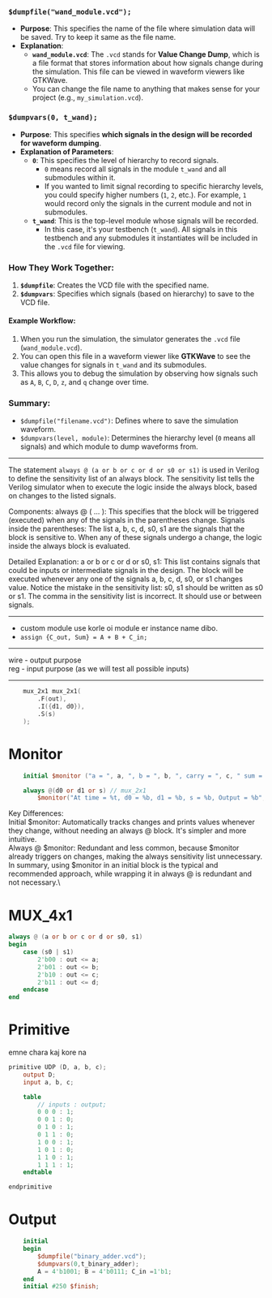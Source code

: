 ### `$dumpfile("wand_module.vcd");`

* **Purpose**: This specifies the name of the file where simulation data will be saved. Try to keep it same as the file name.
* **Explanation**:
  * **`wand_module.vcd`**: The `.vcd` stands for **Value Change Dump**, which is a file format that stores information about how signals change during the simulation. This file can be viewed in waveform viewers like GTKWave.
  * You can change the file name to anything that makes sense for your project (e.g., `my_simulation.vcd`).

### `$dumpvars(0, t_wand);`

* **Purpose**: This specifies **which signals in the design will be recorded for waveform dumping**.
* **Explanation of Parameters**:
  * **`0`**: This specifies the level of hierarchy to record signals.
    * `0` means record all signals in the module `t_wand` and all submodules within it.
    * If you wanted to limit signal recording to specific hierarchy levels, you could specify higher numbers (`1`, `2`, etc.). For example, `1` would record only the signals in the current module and not in submodules.
  * **`t_wand`**: This is the top-level module whose signals will be recorded.
    * In this case, it's your testbench (`t_wand`). All signals in this testbench and any submodules it instantiates will be included in the `.vcd` file for viewing.

### How They Work Together:

1. **`$dumpfile`**: Creates the VCD file with the specified name.
2. **`$dumpvars`**: Specifies which signals (based on hierarchy) to save to the VCD file.

#### Example Workflow:

1. When you run the simulation, the simulator generates the `.vcd` file (`wand_module.vcd`).
2. You can open this file in a waveform viewer like **GTKWave** to see the value changes for signals in `t_wand` and its submodules.
3. This allows you to debug the simulation by observing how signals such as `A`, `B`, `C`, `D`, `z`, and `q` change over time.

### Summary:

* `$dumpfile("filename.vcd")`: Defines where to save the simulation waveform.
* `$dumpvars(level, module)`: Determines the hierarchy level (`0` means all signals) and which module to dump waveforms from.

***

The statement `always @ (a or b or c or d or s0 or s1)` is used in Verilog to define the sensitivity list of an always block. The sensitivity list tells the Verilog simulator when to execute the logic inside the always block, based on changes to the listed signals.

Components:
always @ ( ... ): This specifies that the block will be triggered (executed) when any of the signals in the parentheses change.
Signals inside the parentheses: The list a, b, c, d, s0, s1 are the signals that the block is sensitive to. When any of these signals undergo a change, the logic inside the always block is evaluated.

Detailed Explanation:
a or b or c or d or s0, s1:
This list contains signals that could be inputs or intermediate signals in the design.
The block will be executed whenever any one of the signals a, b, c, d, s0, or s1 changes value.
Notice the mistake in the sensitivity list: s0, s1 should be written as s0 or s1. The comma in the sensitivity list is incorrect. It should use or between signals.

***

- custom module use korle oi module er instance name dibo.
- `assign {C_out, Sum} = A + B + C_in;`


***

wire - output purpose\
reg - input purpose (as we will test all possible inputs)

***

```verilog
    mux_2x1 mux_2x1(
        .F(out),
        .I({d1, d0}),
        .S(s)
    );
```

# Monitor

```verilog
    initial $monitor ("a = ", a, ", b = ", b, ", carry = ", c, " sum = ", s);

    always @(d0 or d1 or s) // mux_2x1
        $monitor("At time = %t, d0 = %b, d1 = %b, s = %b, Output = %b", $time, d0, d1, s, out);
```
Key Differences:\
Initial $monitor: Automatically tracks changes and prints values whenever they change, without needing an always @ block. It's simpler and more intuitive.\
Always @ $monitor: Redundant and less common, because $monitor already triggers on changes, making the always sensitivity list unnecessary.\
In summary, using $monitor in an initial block is the typical and recommended approach, while wrapping it in always @ is redundant and not necessary.\

# MUX_4x1

```verilog
always @ (a or b or c or d or s0, s1)
begin
    case (s0 | s1)
        2'b00 : out <= a;
        2'b01 : out <= b;
        2'b10 : out <= c;
        2'b11 : out <= d;
    endcase
end
```

# Primitive 
emne chara kaj kore na 
```verilog
primitive UDP (D, a, b, c);
    output D;
    input a, b, c;

    table
        // inputs : output;
        0 0 0 : 1;
        0 0 1 : 0;
        0 1 0 : 1;
        0 1 1 : 0;
        1 0 0 : 1;
        1 0 1 : 0;
        1 1 0 : 1;
        1 1 1 : 1;
    endtable

endprimitive
```

# Output
```verilog
	initial
	begin 
		$dumpfile("binary_adder.vcd");
		$dumpvars(0,t_binary_adder);
		A = 4'b1001; B = 4'b0111; C_in =1'b1;
	end
	initial #250 $finish;
  ```